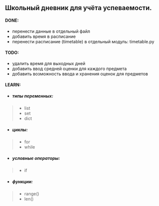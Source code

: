 ## Школьный дневник для учёта успеваемости.

#### DONE:
- перенести данные в отдельный файл
- добавить время в расписание
- перенести расписание (timetable) в отдельный модуль: timetable.py

#### TODO:
- удалить время для выходных дней
- добавить ввод средней оценки для каждого предмета
- добавить возможность ввода и хранения оценок для предметов

#### LEARN:
- ##### типы переменных:
> - list
> - set
> - dict
- ##### циклы:
> - for
> - while
- ##### условные операторы:
> - if
- ##### функции:
> - range()
> - len()

